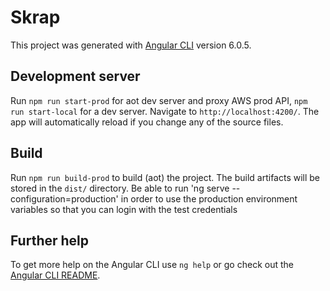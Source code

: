 # Skrap

This project was generated with [Angular CLI](https://github.com/angular/angular-cli) version 6.0.5.

## Development server

Run `npm run start-prod` for aot dev server and proxy AWS prod API, `npm run start-local` for a dev server. Navigate to `http://localhost:4200/`. The app will automatically reload if you change any of the source files.

## Build

Run `npm run build-prod` to build (aot) the project. The build artifacts will be stored in the `dist/` directory.
Be able to run 'ng serve --configuration=production' in order to use the production environment variables so that you can login with the test credentials 

## Further help

To get more help on the Angular CLI use `ng help` or go check out the [Angular CLI README](https://github.com/angular/angular-cli/blob/master/README.md).
